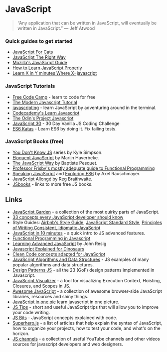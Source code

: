 # JavaScript

> “Any application that can be written in JavaScript, will eventually be written in JavaScript.” — Jeff Atwood

### Quick guides to get started

* [JavaScript For Cats](http://jsforcats.com)
* [JavaScript The Right Way](http://jstherightway.org)
* [Mozilla's JavaScript Guide](https://developer.mozilla.org/en-US/docs/Web/JavaScript/Guide/Introduction)
* [How to Learn JavaScript Properly](http://javascriptissexy.com/how-to-learn-javascript-properly/)
* [Learn X in Y minutes Where X=javascript](https://learnxinyminutes.com/docs/javascript/)

### JavaScript Tutorials

* [Free Code Camp](https://www.freecodecamp.org/) - learn to code for free
* [The Modern Javascript Tutorial](http://javascript.info/)
* [javascripting](https://github.com/workshopper/javascripting) - learn JavaScript by adventuring around in the terminal.
* [Codecademy's Learn Javascript](https://www.codecademy.com/learn/learn-javascript)
* [The Odin's Project Javascript](https://www.theodinproject.com/courses/javascript)
* [JavaScript 30](https://javascript30.com/) - 30 Day Vanilla JS Coding Challenge
* [ES6 Katas](http://es6katas.org) - Learn ES6 by doing it. Fix failing tests.

### JavaScript Books \(free\)

* [You Don't Know JS](https://github.com/getify/You-Dont-Know-JS) series by Kyle Simpson.
* [Eloquent JavaScript](https://eloquentjavascript.net/) by Marijn Haverbeke.
* [The JavaScript Way](https://github.com/bpesquet/thejsway) by Baptiste Pesquet.
* [Professor Frisby's mostly adequate guide to Functional Programming](https://mostly-adequate.gitbooks.io/mostly-adequate-guide/)
* [Speaking JavaScript](http://speakingjs.com/es5/) and [Exploring ES6](http://exploringjs.com/es6) by Axel Rauschmayer.
* [JavaScript Allongé](https://leanpub.com/javascriptallongesix/read) by Reg Braithwaite.
* [JSbooks](https://jsbooks.revolunet.com/) - links to more free JS books.

## Links

* [JavaScript Garden](http://bonsaiden.github.com/JavaScript-Garden) - a collection of the most quirky parts of JavaScript.
* [33 concepts every JavaScript developer should know](https://github.com/leonardomso/33-js-concepts#readme)
* Style Guides: [Airbnb's Style Guide](https://github.com/airbnb/javascript), [JavaScript Standard Style](https://standardjs.com), [Principles of Writing Consistent, Idiomatic JavaScript](https://github.com/rwaldron/idiomatic.js)
* [JavaScript in 10 minutes](https://raw.githubusercontent.com/spencertipping/js-in-ten-minutes/master/js-in-ten-minutes.pdf) - a quick intro to JS advanced features.
* [Functional Programming in Javascript](http://reactivex.io/learnrx/)
* [Learning Advanced JavaScript](https://johnresig.com/apps/learn/) by John Resig
* [Javascript Explained for Dinosaurs](https://medium.com/the-node-js-collection/modern-javascript-explained-for-dinosaurs-f695e9747b70)
* [Clean Code concepts adapted for JavaScript](https://github.com/ryanmcdermott/clean-code-javascript#readme)
* [JavaScript Algorithms and Data Structures](https://github.com/trekhleb/javascript-algorithms#readme) - JS examples of many popular algorithms and data structures.
* [Design Patterns JS](https://github.com/fbeline/Design-Patterns-JS) - all the 23 \(GoF\) design patterns implemented in Javascript.
* [JavaScript Visualizer](https://tylermcginnis.com/javascript-visualizer/) - a tool for visualizing Execution Context, Hoisting, Closures, and Scopes in JS.
* [Awesome JavaScript](https://github.com/sorrycc/awesome-javascript) - a collection of awesome browser-side JavaScript libraries, resources and shiny things.
* [JavaScript in one pic](https://github.com/coodict/javascript-in-one-pic) learn javascript in one picture.
* [JS Tips](https://github.com/loverajoel/jstips) - short and useful JavaScript tips that will allow you to improve your code writing.
* [JS Bits](https://github.com/vasanthk/js-bits) - JavaScript concepts explained with code.
* [Superhero.js](http://superherojs.com) - a list of articles that help explain the syntax of JavaScript, how to organize your projects, how to test your code, and what's on the horizon.
* [JS channels](https://github.com/andrew--r/channels#readme) - a collection of useful YouTube channels and other videos sources for javascript developers and web designers.
